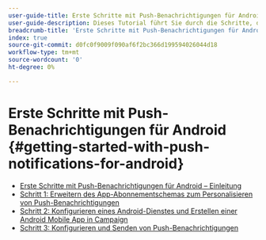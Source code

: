 ```yaml
---
user-guide-title: Erste Schritte mit Push-Benachrichtigungen für Android in Campaign Classic
user-guide-description: Dieses Tutorial führt Sie durch die Schritte, die zum Senden von Push-Benachrichtigungen von Adobe Campaign an eine Android-App erforderlich sind.
breadcrumb-title: 'Erste Schritte mit Push-Benachrichtigungen für Android '
index: true
source-git-commit: d0fc0f9009f090af6f2bc366d199594026044d18
workflow-type: tm+mt
source-wordcount: '0'
ht-degree: 0%

---
```



# Erste Schritte mit Push-Benachrichtigungen für Android {#getting-started-with-push-notifications-for-android}

+ [Erste Schritte mit Push-Benachrichtigungen für Android – Einleitung](/help/tutorial-getting-started-with-push-notifications-for-android/introduction.md)
+ [Schritt 1: Erweitern des App-Abonnementschemas zum Personalisieren von Push-Benachrichtigungen](/help/tutorial-getting-started-with-push-notifications-for-android/extending-the-app-subscription-schema.md)
+ [Schritt 2: Konfigurieren eines Android-Dienstes und Erstellen einer Android Mobile App in Campaign](/help/tutorial-getting-started-with-push-notifications-for-android/configuring-an-android-service-in-campaign.md)
+ [Schritt 3: Konfigurieren und Senden von Push-Benachrichtigungen](/help/tutorial-getting-started-with-push-notifications-for-android/configuring-and-sending-push-notifications.md)
